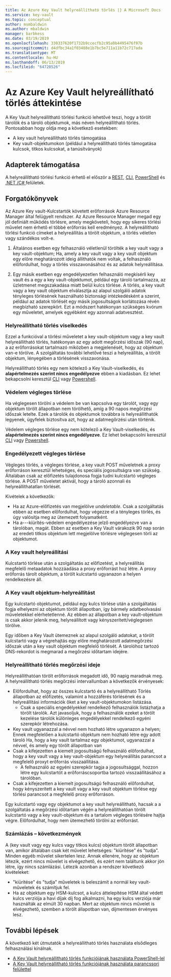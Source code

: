 ```yaml
---
title: Az Azure Key Vault helyreállítható törlés |} A Microsoft Docs
ms.service: key-vault
ms.topic: conceptual
author: msmbaldwin
ms.author: mbaldwin
manager: barbkess
ms.date: 03/19/2019
ms.openlocfilehash: 330337620f1732b9ccecfb2c95a0b4495476f97b
ms.sourcegitcommit: d4dfbc34a1f03488e1b7bc5e711a11b72c717ada
ms.translationtype: MT
ms.contentlocale: hu-HU
ms.lasthandoff: 06/13/2019
ms.locfileid: "64720526"
---
```

# <a name="azure-key-vault-soft-delete-overview"></a>Az Azure Key Vault helyreállítható törlés áttekintése

A Key Vault helyreállítható törlési funkció lehetővé teszi, hogy a törölt tárolók és a tároló objektumok, más néven helyreállítható törlés. Pontosabban hogy oldja meg a következő esetekben:

- A key vault helyreállítható törlés támogatása
- Key vault-objektumokon (például a helyreállítható törlés támogatása kulcsok, titkos kulcsokat, a tanúsítványok)

## <a name="supporting-interfaces"></a>Adapterek támogatása

A helyreállítható törlési funkció érhető el először a [REST](/rest/api/keyvault/), [CLI](key-vault-soft-delete-cli.md), [PowerShell](key-vault-soft-delete-powershell.md) és [.NET /C# ](/dotnet/api/microsoft.azure.keyvault?view=azure-dotnet) felületek.

## <a name="scenarios"></a>Forgatókönyvek

Az Azure Key vault-Kulcstartók követett erőforrások Azure Resource Manager által felügyelt rendszer. Az Azure Resource Manager megad egy jól definiált működés törlésre, amely megköveteli, hogy egy sikeres törlési művelet nem érhető el többé erőforrás kell eredményez. A helyreállítható törlési funkció címeket a helyreállítás a törölt objektum, a törlés véletlen vagy szándékos volt-e.

1. Általános esetben egy felhasználó véletlenül törölték a key vault vagy a key vault-objektum; Ha, amely a key vault vagy a key vault objektum egy előre meghatározott ideig állíthatók nem voltak, a felhasználó előfordulhat, hogy a törlés visszavonásához és az adatok helyreállítása.

2. Egy másik esetben egy engedélyezetlen felhasználó megkísérli key vault és a egy a key vault-objektumot, például egy tároló tartalmazza, az üzletmenet megszakadása miatt belül kulcs törlése. A törlés, a key vault vagy a key vault objektum elválasztja az alapul szolgáló adatok tényleges törlésének használható biztonsági intézkedésként a szerint, például az adatok törlését egy másik jogosultságok korlátozása révén megbízható szerepkört. Ezt a módszert hatékonyan szükséges kvórum egy műveletet, amelyek egyébként egy azonnali adatvesztést.

### <a name="soft-delete-behavior"></a>Helyreállítható törlés viselkedés

Ezzel a funkcióval a törlési műveletet a key vault-objektum vagy a key vault helyreállítható törlés, hatékonyan az egy adott megőrzési időszak (90 nap), a az erőforrásokat tartalmazó miközben a megjelenését, hogy az objektum van-e törölve. A szolgáltatás további lehetővé teszi a helyreállítás, a törölt objektum, lényegében a törlésének visszavonása. 

Helyreállítható törlés egy nem kötelező a Key Vault-viselkedés, és **alapértelmezés szerint nincs engedélyezve** ebben a kiadásban. Ez lehet bekapcsolni keresztül [CLI](key-vault-soft-delete-cli.md) vagy [Powershell](key-vault-soft-delete-powershell.md).

### <a name="purge-protection"></a>Védelem végleges törlése 

Ha véglegesen törölni a védelem be van kapcsolva egy tárolót, vagy egy objektum törölt állapotban nem törölhető, amíg a 90 napos megőrzési időszak letelte. Ezek a tárolók és objektumok továbbra is helyreállíthatók legyenek, ügyfelek biztosítva azt, hogy az adatmegőrzési után történik. 

Védelem végleges törlése egy nem kötelező a Key Vault-viselkedés, és **alapértelmezés szerint nincs engedélyezve**. Ez lehet bekapcsolni keresztül [CLI](key-vault-soft-delete-cli.md#enabling-purge-protection) vagy [Powershell](key-vault-soft-delete-powershell.md#enabling-purge-protection).

### <a name="permitted-purge"></a>Engedélyezett végleges törlése

Végleges törlés, a végleges törlése, a key vault POST műveletnek a proxy erőforráson keresztül lehetséges, és speciális jogosultságra van szükség. Általában csak az előfizetés tulajdonosa fogja tudni kulcstartó végleges törlése. A POST műveletet aktivál, hogy a tároló azonnali és helyreállíthatatlan törlését. 

Kivételek a következők:
- Ha az Azure-előfizetés van megjelölve *undeletable*. Csak a szolgáltatás ebben az esetben előfordulhat, hogy végezze el a tényleges törlés, és úgy valósítja meg az ütemezett folyamatként. 
- Ha a---kiürítés-védelem engedélyezése jelző engedélyezve van a tárolóban, magát. Ebben az esetben a Key Vault várakozik 90 nap során az eredeti titkos objektum lett megjelölve törlésre véglegesen törli az objektumot.

### <a name="key-vault-recovery"></a>A Key vault helyreállítási

Kulcstartó törlése után a szolgáltatás az előfizetést, a helyreállítás megfelelő metaadatok hozzáadása a proxy erőforrást hoz létre. A proxy erőforrás tárolt objektum, a törölt kulcstartó ugyanazon a helyen rendelkezésre áll. 

### <a name="key-vault-object-recovery"></a>A Key vault objektum-helyreállítást

Egy kulcstartó objektumot, például egy kulcs törlése után a szolgáltatás fogja elhelyezni az objektum törölt állapotban, így bármely adatbeolvasási műveletekkel elérhetetlenné. Az ebben az állapotban a key vault-objektum is csak akkor jelenik meg, helyreállított vagy kényszerített/véglegesen törölve. 

Egy időben a Key Vault ütemeznek az alapul szolgáló adatokat, a törölt kulcstartó vagy a végrehajtás egy előre meghatározott adatmegőrzési időszak után a key vault objektum megfelelő törlését. A tárolóhoz tartozó DNS-rekordot is megmarad a megőrzési időtartam idejére.

### <a name="soft-delete-retention-period"></a>Helyreállítható törlés megőrzési ideje

Helyreállíthatóan törölt erőforrások megadott idő, 90 napig maradnak meg. A helyreállítható törlés megőrzési intervallumban a következők érvényesek:

- Előfordulhat, hogy az összes kulcstartó és a helyreállítható Törlés állapotban az előfizetés, valamint a hozzáférés törlésének és a helyreállítási információk őket a key vault-objektumokon listázása.
    - Csak a speciális engedélyekkel rendelkező felhasználók listázhatja a törölt tárolók. Azt javasoljuk, hogy a felhasználók ezeket a törölt kezelése tárolók különleges engedélyekkel rendelkező egyéni szerepkör létrehozása.
- Key vault ugyanazzal a névvel nem hozható létre ugyanazon a helyen; Ennek megfelelően a kulcstartó objektum nem hozható létre egy adott tároló Ha, hogy a key vault tartalmaz egy objektumot, ugyanazzal a névvel, és amely egy törölt állapotban van 
- Csak a kifejezetten a kiemelt jogosultságú felhasználó előfordulhat, hogy a key vault vagy a key vault-objektum egy helyreállítás parancsot a megfelelő proxyt erőforrás visszaállítása.
    - A felhasználó az egyéni szerepkör tagja a jogosultsággal, hozzon létre egy kulcstartót a erőforráscsoportba tartozó visszaállításához a tárolóban.
- Csak a kifejezetten a kiemelt jogosultságú felhasználó előfordulhat, hogy kényszerített a key vault vagy a key vault objektum törlése egy törlési parancsot a megfelelő proxy erőforráson.

Egy kulcstartó vagy egy objektumot a key vault helyreállítható, hacsak a a szolgáltatás a megőrzési időtartam végén a helyreállíthatóan törölt kulcstartó vagy a key vault-objektum és a tartalom végleges törlésére hajtja végre. Előfordulhat, hogy nem ütemezhető törölni az erőforrást.

### <a name="billing-implications"></a>Számlázás – következmények

A (key vault vagy egy kulcs vagy titkos kulcs) objektum törölt állapotban van, amikor általában csak két művelet lehetséges: "kiürítése" és "tudja". Minden egyéb művelet sikertelen lesz. Annak ellenére, hogy az objektum létezik, ezért nincs művelet is elvégezhető, és ezért nem találtunk akkor jön létre, így nincs számlázási. Létezik azonban a rendszer következő kivételeket:

- "kiürítése" és "tudja" műveletek is beleszámít a normál key vault-műveletek és számítjuk fel.
- Ha az objektum egy HSM-kulcsot, a kulcs áttelepítése HSM által védett kulcs verziója a havi díjak díj fog alkalmazni, ha egy kulcs verziója már használták az elmúlt 30 napban. Mert az objektum nincs művelet is elvégezhető, szemben a törölt állapotban van, díjmentesen érvényes lesz.

## <a name="next-steps"></a>További lépések

A következő két útmutatók a helyreállítható törlés használata elsődleges felhasználási kínálnak.

- [A Key Vault helyreállítható törlés funkciójának használata PowerShell-lel](key-vault-soft-delete-powershell.md) 
- [A Key Vault helyreállítható törlés funkciójának használata parancssori felülettel](key-vault-soft-delete-cli.md)

